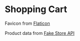 # Shopping Cart

Favicon from [Flaticon](https://www.flaticon.com/free-icons/shopping-cart)

Product data from [Fake Store API](https://fakestoreapi.com/)

